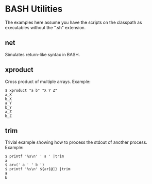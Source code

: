 BASH Utilities
==============

The examples here assume you have the scripts on the classpath as executables
without the ".sh" extension.

## net
Simulates return-like syntax in BASH.

## xproduct
Cross product of multiple arrays.
Example:
```
$ xproduct "a b" "X Y Z"
a_X
b_X
a_Y
b_Y
a_Z
b_Z
```

## trim
Trivial example showing how to process the stdout of another process.
Example:
```
$ printf '%s\n' ' a ' |trim
a
$ ar=(' a ' ' b ')
$ printf '%s\n' ${ar[@]} |trim
a
b
```

